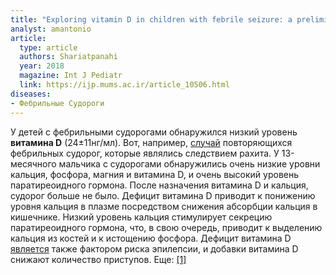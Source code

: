 ```yaml
---
title: "Exploring vitamin D in children with febrile seizure: a preliminary study"
analyst: amantonio
article:
  type: article
  authors: Shariatpanahi
  year: 2018
  magazine: Int J Pediatr
  link: https://ijp.mums.ac.ir/article_10506.html
diseases:
- Фебрильные Судороги
---
```


У детей с фебрильными судорогами обнаружился низкий уровень **витамина D** (24±11нг/мл).
Вот, например, [случай](https://www.ncbi.nlm.nih.gov/pubmed/12480016) повторяющихся фебрильных судорог, которые являлись следствием рахита. У 13-месячного мальчика с судорогами обнаружились очень низкие уровни кальция, фосфорa, магния и витамина D, и очень высокий уровень паратиреоидного гормона. После назначения витамина D и кальция, судорог больше не было.
Дефицит витамина D приводит к понижению уровня кальция в плазме посредством снижения абсорбции кальция в кишечнике. Низкий уровень кальция стимулирует секрецию паратиреоидного гормона, что, в свою очередь, приводит к выделению кальция из костей и к истощению фосфора.
Дефицит витамина D [является](https://www.ncbi.nlm.nih.gov/pubmed/27988507) также фактором риска эпилепсии, и добавки витамина D снижают количество приступов. Еще: [[1]](https://adc.bmj.com/content/96/Suppl_1/A68.1)
